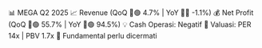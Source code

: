 📊 MEGA Q2 2025
📈 Revenue (QoQ 🔼🟢 4.7% | YoY 🔻🔴 -1.1%)
💰 Net Profit (QoQ 🔼🟢 55.7% | YoY 🔼🟢 94.5%)
💡 Cash Operasi: Negatif
🧮 Valuasi: PER 14x | PBV 1.7x
🧱 Fundamental perlu dicermati

